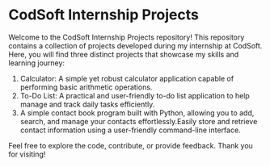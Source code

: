 # CodSoft Internship Projects

Welcome to the CodSoft Internship Projects repository! This repository contains a collection of projects developed during my internship at CodSoft. Here, you will find three distinct projects that showcase my skills and learning journey:

1. Calculator: A simple yet robust calculator application capable of performing basic arithmetic operations.
2. To-Do List: A practical and user-friendly to-do list application to help manage and track daily tasks efficiently.
3. A simple contact book program built with Python, allowing you to add, search, and manage your contacts effortlessly.Easily store and retrieve contact information using a user-friendly command-line interface.


Feel free to explore the code, contribute, or provide feedback. Thank you for visiting!
